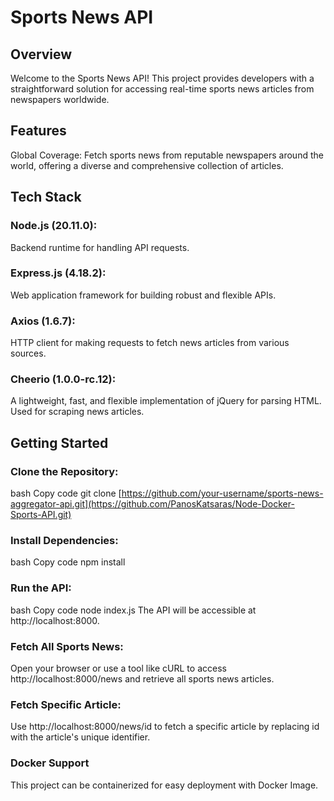 # Sports News API

## Overview
Welcome to the Sports News API! This project provides developers with a straightforward solution for accessing real-time sports news articles from newspapers worldwide. 

## Features

Global Coverage: Fetch sports news from reputable newspapers around the world, offering a diverse and comprehensive collection of articles.

## Tech Stack

### Node.js (20.11.0):

Backend runtime for handling API requests.

### Express.js (4.18.2):

Web application framework for building robust and flexible APIs.

### Axios (1.6.7):

HTTP client for making requests to fetch news articles from various sources.

### Cheerio (1.0.0-rc.12):

A lightweight, fast, and flexible implementation of jQuery for parsing HTML. Used for scraping news articles.

## Getting Started

### Clone the Repository:
bash
Copy code
git clone [https://github.com/your-username/sports-news-aggregator-api.git](https://github.com/PanosKatsaras/Node-Docker-Sports-API.git)

### Install Dependencies:
bash
Copy code
npm install

### Run the API:
bash
Copy code
node index.js
The API will be accessible at http://localhost:8000.

### Fetch All Sports News:
Open your browser or use a tool like cURL to access http://localhost:8000/news and retrieve all sports news articles.

### Fetch Specific Article:
Use http://localhost:8000/news/id to fetch a specific article by replacing id with the article's unique identifier.

### Docker Support
This project can be containerized for easy deployment with Docker Image.

